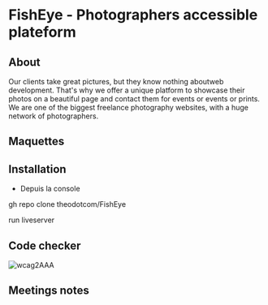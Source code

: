 # FishEye - Photographers accessible plateform

## About
Our clients take great pictures, but they know nothing aboutweb development. 
That's why we offer a unique platform to showcase their photos on a beautiful page and contact them for events or events or prints. 
We are one of the biggest freelance photography websites,
with a huge network of photographers.

## Maquettes

## Installation
* Depuis la console

gh repo clone theodotcom/FishEye

run liveserver

## Code checker

![wcag2AAA](https://user-images.githubusercontent.com/61735898/166227877-b7f474f1-9ea6-43d5-aeac-11cc01b0f32f.png)

## Meetings notes




